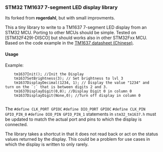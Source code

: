 ### STM32 TM1637 7-segment LED display library
Its forked from **rogerdahl**, but with small improvments.

This a tiny library to write to a TM1637 7-segment LED display from an STM32 MCU. Porting to other MCUs should be simple. Tested on [STM32F429I-DISCO] but should works also in other STM32Fxx MCU. Based on the code example in the [TM1637 datasheet (Chinese)](http://www.mcielectronics.cl/website_MCI/static/documents/Datasheet_TM1637.pdf).

#### Usage

Example:

```
    tm1637Init(); //Init the Display 
    tm1637SetBrightness(3); // Set brightness to lvl 3
    tm1637DisplayDecimal(1234, 1); // Display the value "1234" and turn on the `:` that is between digits 2 and 3.
    tm1637DisplayDigit(0,0); //Display Digit 0 in column 0 
    tm1637DisplayDigit(None,0); //Turn off display in column 0
    
```

The `#define CLK_PORT GPIOC`
`#define DIO_PORT GPIOC`
`#define CLK_PIN GPIO_PIN_0`
`#define DIO_PIN GPIO_PIN_1` statements in `stm32_tm1637.h` must be updated to match the actual port and pins to which the display is connected.

The library takes a shortcut in that it does not read back or act on the status values returned by the display. This could be a problem for use cases in which the display is written to only rarely.
